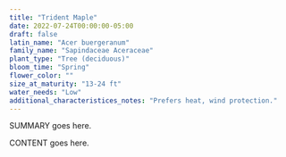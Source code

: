 ```yaml
---
title: "Trident Maple"
date: 2022-07-24T00:00:00-05:00
draft: false
latin_name: "Acer buergeranum"
family_name: "Sapindaceae Aceraceae"
plant_type: "Tree (deciduous)"
bloom_time: "Spring"
flower_color: ""
size_at_maturity: "13-24 ft"
water_needs: "Low"
additional_characteristices_notes: "Prefers heat, wind protection."
---
```


SUMMARY goes here.

<!--more-->

CONTENT goes here.